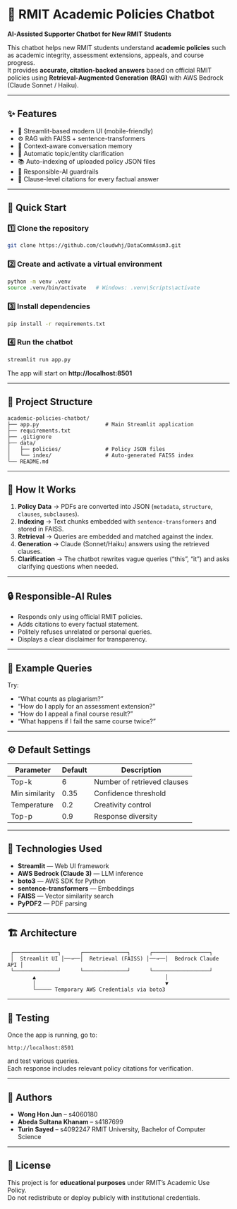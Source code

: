 # 🧠 RMIT Academic Policies Chatbot
**AI-Assisted Supporter Chatbot for New RMIT Students**

This chatbot helps new RMIT students understand **academic policies** such as academic integrity, assessment extensions, appeals, and course progress.  
It provides **accurate, citation-backed answers** based on official RMIT policies using **Retrieval-Augmented Generation (RAG)** with AWS Bedrock (Claude Sonnet / Haiku).

---

## ✨ Features
- 🎨 Streamlit-based modern UI (mobile-friendly)
- ⚙️ RAG with FAISS + sentence-transformers
- 🧠 Context-aware conversation memory
- 💬 Automatic topic/entity clarification
- 📚 Auto-indexing of uploaded policy JSON files
- 🧩 Responsible-AI guardrails
- 📖 Clause-level citations for every factual answer

---

## 🚀 Quick Start

### 1️⃣ Clone the repository
```bash
git clone https://github.com/cloudwhj/DataCommAssm3.git
```

### 2️⃣ Create and activate a virtual environment
```bash
python -m venv .venv
source .venv/bin/activate   # Windows: .venv\Scripts\activate
```

### 3️⃣ Install dependencies
```bash
pip install -r requirements.txt
```

### 4️⃣ Run the chatbot
```bash
streamlit run app.py
```

The app will start on **http://localhost:8501**

---

## 📂 Project Structure
```
academic-policies-chatbot/
├── app.py                     # Main Streamlit application
├── requirements.txt
├── .gitignore
├── data/
│   ├── policies/              # Policy JSON files
│   └── index/                 # Auto-generated FAISS index
└── README.md
```

---

## 🧩 How It Works
1. **Policy Data** → PDFs are converted into JSON (`metadata`, `structure`, `clauses`, `subclauses`).
2. **Indexing** → Text chunks embedded with `sentence-transformers` and stored in FAISS.
3. **Retrieval** → Queries are embedded and matched against the index.
4. **Generation** → Claude (Sonnet/Haiku) answers using the retrieved clauses.
5. **Clarification** → The chatbot rewrites vague queries (“this”, “it”) and asks clarifying questions when needed.

---

## 🔒 Responsible-AI Rules
- Responds only using official RMIT policies.
- Adds citations to every factual statement.
- Politely refuses unrelated or personal queries.
- Displays a clear disclaimer for transparency.

---

## 🧠 Example Queries
Try:
- “What counts as plagiarism?”
- “How do I apply for an assessment extension?”
- “How do I appeal a final course result?”
- “What happens if I fail the same course twice?”

---

## ⚙️ Default Settings
| Parameter | Default | Description |
|------------|----------|-------------|
| Top-k | 6 | Number of retrieved clauses |
| Min similarity | 0.35 | Confidence threshold |
| Temperature | 0.2 | Creativity control |
| Top-p | 0.9 | Response diversity |

---

## 🧰 Technologies Used
- **Streamlit** — Web UI framework  
- **AWS Bedrock (Claude 3)** — LLM inference  
- **boto3** — AWS SDK for Python  
- **sentence-transformers** — Embeddings  
- **FAISS** — Vector similarity search  
- **PyPDF2** — PDF parsing  

---

## 🏗 Architecture
```
 ┌──────────────┐      ┌──────────────┐      ┌──────────────────┐
 │  Streamlit UI │──→──│  Retrieval (FAISS) │──→──│  Bedrock Claude API │
 └──────────────┘      └──────────────┘      └──────────────────┘
        ▲                                         │
        │                                         ▼
        └───── Temporary AWS Credentials via boto3
```

---

## 🧪 Testing
Once the app is running, go to:
```
http://localhost:8501
```
and test various queries.  
Each response includes relevant policy citations for verification.

---

## 👥 Authors
- **Wong Hon Jun** – s4060180  
- **Abeda Sultana Khanam** – s4187699
- **Turin Sayed** – s4092247
RMIT University, Bachelor of Computer Science

---

## 🪪 License
This project is for **educational purposes** under RMIT’s Academic Use Policy.  
Do not redistribute or deploy publicly with institutional credentials.
